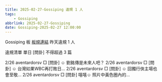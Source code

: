 ```yaml
---
title: 2025-02-27-Gossiping 違規 1 人
tags:
    - Gossiping
abbrlink: 2025-02-27-Gossiping
date: Gossiping-2025-02-27 12:00:00
---
```

Gossiping 板 [板規連結](https://www.ptt.cc/bbs/Gossiping/M.1637425085.A.07D.html)
昨天違規 1 人
<!-- more -->

違規清單
單日 [問卦] 不得超過 3 篇

2/26 aventardorsv □ [問卦] ☺  劉銘傳是未來人吧？
2/26 aventardorsv □ [問卦] ☺  台灣如果WBC再打敗日…
2/26 aventardorsv □ [問卦] ☺  回獨行俠主場也會至敬…
2/26 aventardorsv □ [問卦] 嘻嘻☺  照片中黃色圈內的…